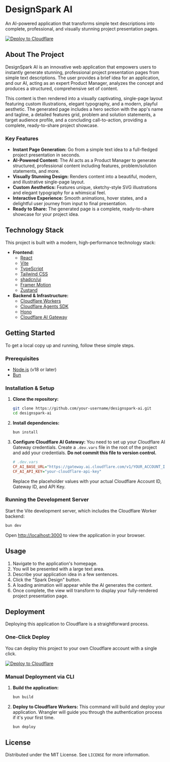 # DesignSpark AI

An AI-powered application that transforms simple text descriptions into complete, professional, and visually stunning project presentation pages.

[![Deploy to Cloudflare](https://deploy.workers.cloudflare.com/button)](https://deploy.workers.cloudflare.com/?url=https://github.com/enzomarc237/sparkAI)

## About The Project

DesignSpark AI is an innovative web application that empowers users to instantly generate stunning, professional project presentation pages from simple text descriptions. The user provides a brief idea for an application, and our AI, acting as an expert Product Manager, analyzes the concept and produces a structured, comprehensive set of content.

This content is then rendered into a visually captivating, single-page layout featuring custom illustrations, elegant typography, and a modern, playful aesthetic. The generated page includes a hero section with the app's name and tagline, a detailed features grid, problem and solution statements, a target audience profile, and a concluding call-to-action, providing a complete, ready-to-share project showcase.

### Key Features

*   **Instant Page Generation:** Go from a simple text idea to a full-fledged project presentation in seconds.
*   **AI-Powered Content:** The AI acts as a Product Manager to generate structured, professional content including features, problem/solution statements, and more.
*   **Visually Stunning Design:** Renders content into a beautiful, modern, and illustrative single-page layout.
*   **Custom Aesthetics:** Features unique, sketchy-style SVG illustrations and elegant typography for a whimsical feel.
*   **Interactive Experience:** Smooth animations, hover states, and a delightful user journey from input to final presentation.
*   **Ready to Share:** The generated page is a complete, ready-to-share showcase for your project idea.

## Technology Stack

This project is built with a modern, high-performance technology stack:

*   **Frontend:**
    *   [React](https://react.dev/)
    *   [Vite](https://vitejs.dev/)
    *   [TypeScript](https://www.typescriptlang.org/)
    *   [Tailwind CSS](https://tailwindcss.com/)
    *   [shadcn/ui](https://ui.shadcn.com/)
    *   [Framer Motion](https://www.framer.com/motion/)
    *   [Zustand](https://zustand-demo.pmnd.rs/)
*   **Backend & Infrastructure:**
    *   [Cloudflare Workers](https://workers.cloudflare.com/)
    *   [Cloudflare Agents SDK](https://developers.cloudflare.com/workers/agents/)
    *   [Hono](https://hono.dev/)
    *   [Cloudflare AI Gateway](https://developers.cloudflare.com/ai-gateway/)

## Getting Started

To get a local copy up and running, follow these simple steps.

### Prerequisites

*   [Node.js](https://nodejs.org/) (v18 or later)
*   [Bun](https://bun.sh/)

### Installation & Setup

1.  **Clone the repository:**
    ```sh
    git clone https://github.com/your-username/designspark-ai.git
    cd designspark-ai
    ```

2.  **Install dependencies:**
    ```sh
    bun install
    ```

3.  **Configure Cloudflare AI Gateway:**
    You need to set up your Cloudflare AI Gateway credentials. Create a `.dev.vars` file in the root of the project and add your credentials. **Do not commit this file to version control.**

    ```ini
    # .dev.vars
    CF_AI_BASE_URL="https://gateway.ai.cloudflare.com/v1/YOUR_ACCOUNT_ID/YOUR_GATEWAY_ID/openai"
    CF_AI_API_KEY="your-cloudflare-api-key"
    ```

    Replace the placeholder values with your actual Cloudflare Account ID, Gateway ID, and API Key.

### Running the Development Server

Start the Vite development server, which includes the Cloudflare Worker backend:

```sh
bun dev
```

Open [http://localhost:3000](http://localhost:3000) to view the application in your browser.

## Usage

1.  Navigate to the application's homepage.
2.  You will be presented with a large text area.
3.  Describe your application idea in a few sentences.
4.  Click the "Spark Design" button.
5.  A loading animation will appear while the AI generates the content.
6.  Once complete, the view will transform to display your fully-rendered project presentation page.

## Deployment

Deploying this application to Cloudflare is a straightforward process.

### One-Click Deploy

You can deploy this project to your own Cloudflare account with a single click.

[![Deploy to Cloudflare](https://deploy.workers.cloudflare.com/button)](https://deploy.workers.cloudflare.com/?url=https://github.com/enzomarc237/sparkAI)

### Manual Deployment via CLI

1.  **Build the application:**
    ```sh
    bun build
    ```

2.  **Deploy to Cloudflare Workers:**
    This command will build and deploy your application. Wrangler will guide you through the authentication process if it's your first time.
    ```sh
    bun deploy
    ```

## License

Distributed under the MIT License. See `LICENSE` for more information.